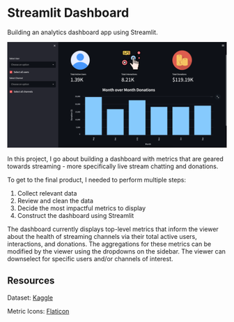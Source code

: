 # Streamlit Dashboard
Building an analytics dashboard app using Streamlit.

![plot](./imgs/demo.png)

In this project, I go about building a dashboard with metrics that are geared towards streaming - more specifically live stream chatting and donations.

To get to the final product, I needed to perform multiple steps:
1. Collect relevant data
2. Review and clean the data
3. Decide the most impactful metrics to display
4. Construct the dashboard using Streamlit

The dashboard currently displays top-level metrics that inform the viewer about the health of streaming channels via their total active users, interactions, and donations. The aggregations for these metrics can be modified by the viewer using the dropdowns on the sidebar. The viewer can downselect for specific users and/or channels of interest.

## Resources
Dataset: [Kaggle](https://www.kaggle.com/datasets/mowglii/twitch-chat-test-data)

Metric Icons: [Flaticon](https://www.flaticon.com/)